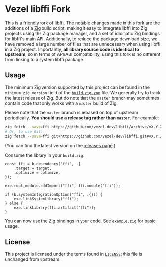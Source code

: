 # Vezel libffi Fork

This is a friendly fork of [libffi](https://sourceware.org/libffi). The notable
changes made in this fork are the additions of a [Zig](https://ziglang.org)
build script, making it easy to integrate libffi into Zig projects using the Zig
package manager, and a set of idiomatic Zig bindings for libffi's main API.
Additionally, to reduce the package download size, we have removed a large
number of files that are unnecessary when using libffi in a Zig project.
Importantly, **all library source code is identical to upstream**, so in terms
of API/ABI compatibility, using this fork is no different from linking to a
system libffi package.

## Usage

The minimum Zig version supported by this project can be found in the
`minimum_zig_version` field of the [`build.zig.zon`](build.zig.zon) file. We
generally try to track the latest release of Zig. But do note that the `master`
branch may sometimes contain code that only works with a `master` build of Zig.

Please note that the `master` branch is rebased on top of upstream periodically.
**You should use a release tag rather than `master`.** For example:

```bash
zig fetch --save=ffi https://github.com/vezel-dev/libffi/archive/vX.Y.Z-B.tar.gz
# Or, to use Git:
zig fetch --save=ffi git+https://github.com/vezel-dev/libffi.git#vX.Y.Z-B
```

(You can find the latest version on the
[releases page](https://github.com/vezel-dev/libffi/releases).)

Consume the library in your `build.zig`:

```zig
const ffi = b.dependency("ffi", .{
    .target = target,
    .optimize = optimize,
});

exe.root_module.addImport("ffi", ffi.module("ffi"));

if (b.systemIntegrationOption("ffi", .{})) {
    exe.linkSystemLibrary("ffi");
} else {
    exe.linkLibrary(ffi.artifact("ffi"));
}
```

You can now use the Zig bindings in your code. See [`example.zig`](example.zig)
for basic usage.

## License

This project is licensed under the terms found in [`LICENSE`](LICENSE); this
file is unchanged from upstream.
